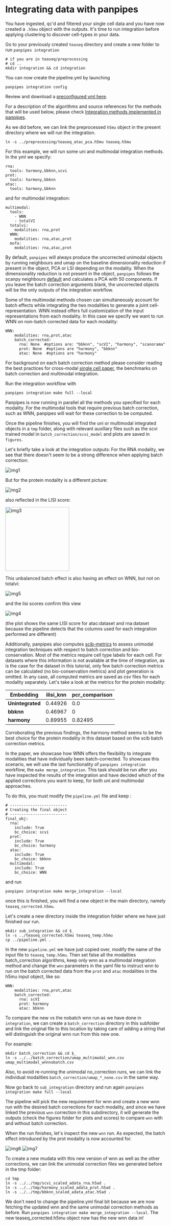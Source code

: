 # Integrating data with panpipes

You have ingested, qc'd and filtered your single cell data and you have now created a `.h5mu` object with the outputs.
It's time to run integration before applying clustering to discover cell-types in your data.

Go to your previously created `teaseq` directory and create a new folder to run `panpipes integration`

```
# if you are in teaseq/preprocessing
# cd ..
mkdir integration && cd integration
```
You can now create the pipeline.yml by launching 

```
panpipes integration config
```

Review and download a [preconfigured yml here](pipeline_yml.md).



For a description of the algorithms and source references for the methods that will be used below, please check [Integration methods implemented in panpipes](https://github.com/DendrouLab/panpipes/blob/docs_g/docs/usage/integration_methods.md).



As we did before, we can link the preprocessed `h5mu` object in the present directory where we will run the integration.

```
ln -s ../preprocessing/teaseq_atac_pca.h5mu teaseq.h5mu
```

For this example, we will run some uni and multimodal integration methods. 
In the yml we specify:

```
rna:
  tools: harmony,bbknn,scvi
prot:
  tools: harmony,bbknn
atac: 
  tools: harmony,bbknn
```

and for multimodal integration:
```
multimodal:
  tools:
    - WNN
    - totalVI
  totalvi:
    modalities: rna,prot
  WNN: 
    modalities: rna,atac,prot 
  mofa: 
    modalities: rna,atac,prot

```
By default, `panpipes` will always produce the uncorrected unimodal objects by running neighbours and umap on the baseline dimensionality reduction if present in the object, PCA or LSI depending on the modality. 
When the dimensionality reduction is not present in the object, `panpipes` follows the scanpy neighbours [default](https://github.com/scverse/scanpy/blob/master/scanpy/tools/_utils.py#L28) and calculates a PCA with 50 components. 
If you leave the batch correction arguments blank, the uncorrected objects will be the only outputs of the integration workflow.

Some of the multimodal methods chosen can simultaneously account for batch effects while integrating the two modalities to generate a joint cell-representation. WNN instead offers full customization of the input representations from each modality. In this case we specify we want to run WNN on non-batch corrected data for each modality:

```
WNN:
    modalities: rna,prot,atac 
    batch_corrected:
      rna: None  #options are: "bbknn", "scVI", "harmony", "scanorama"
      prot: None  #options are "harmony", "bbknn"
      atac: None  #options are "harmony"
```

For background on each batch correction method please consider reading the best practices for cross-modal [single cell paper](https://github.com/scverse/scanpy/blob/master/scanpy/tools/_utils.py#L28), the benchmarks on batch correction and multimodal integration.

Run the integration workflow with 

```
panpipes integration make full --local
```

Panpipes is now running in parallel all the methods you specified for each modality. For the multimodal tools that require previous batch correction, such as WNN, panpipes will wait for these correction to be computed.

Once the pipeline finishes, you will find the uni or multimodal integrated objects in a `tmp` folder, along with relevant auxillary files such as the scvi trained model in `batch_correction/scvi_model` and plots are saved in `figures`.

Let's briefly take a look at the integration outputs:
For the RNA modality, we see that there doesn't seem to be a strong difference when applying batch correction:

<img src="https://github.com/DendrouLab/panpipes-tutorials/blob/main/docs/uni_multi_integration/figures/rna/umap_method_rna:dataset.png?raw=true" alt="img1" >

But for the protein modality is a different picture:

<img src="https://github.com/DendrouLab/panpipes-tutorials/blob/main/docs/uni_multi_integration/figures/prot/umap_method_prot:orig.ident.png?raw=true" alt="img2" >

also reflected in the LISI score:

<img src="https://github.com/DendrouLab/panpipes-tutorials/blob/main/docs/uni_multi_integration/figures/prot/LISI_scores.png?raw=true" alt="img3" height = 200>

This unbalanced batch effect is also having an effect on WNN, but not on totalvi:

<img src="https://github.com/DendrouLab/panpipes-tutorials/blob/main/docs/uni_multi_integration/figures/multimodal/umap_method_atac:dataset.png?raw=true" alt="img5">

and the lisi scores confirm this view

<img src="https://github.com/DendrouLab/panpipes-tutorials/blob/main/docs/uni_multi_integration/figures/multimodal/LISI_scores.png?raw=true" alt="img4">

(the plot shows the same LISI score for atac:dataset and rna:dataset because the pipeline detects that the columns used for each integration performed are different)

Additionally, panpipes also computes [scib-metrics](https://scib-metrics.readthedocs.io/en/latest/index.html) to assess unimodal integration techniques with respect to batch correction and bio-conservation.
Most of the metrics require cell type labels for each cell.
For datasets where this information is not available at the time of integration, as is the case for the dataset in this tutorial, only few batch correction metrics can be calculated (no bio-conservation metrics) and plot generation is omitted.
In any case, all computed metrics are saved as csv files for each modality separately.
Let's take a look at the metrics for the protein modality:

| **Embedding**    | **ilisi_knn**   | **pcr_comparison**   |
|------------------|-----------------|----------------------|
| **Unintegrated** | 0.44926         | 0.0                  |
| **bbknn**        | 0.46967         | 0                    |
| **harmony**      | 0.89955         | 0.82495              |

Corroborating the previous findings, the harmony method seems to be the best choice for the protein modality in this dataset based on the scib batch correction metrics.


In the paper, we showcase how WNN offers the flexibility to integrate modalities that have individually been batch-corrected.
To showcase this scenario, we will use the last functionality of `panpipes integration` workflow, the `make merge_integration`. This task should be run after you have inspected the results of the integration and have decided which of the applied corrections you want to keep, for both uni and multimodal approaches.

To do this, you must modify the `pipeline.yml` file and keep :

```
# -------------------------
# Creating the final object
# -------------------------
final_obj:
  rna:
    include: True
    bc_choice: scvi
  prot:
    include: True
    bc_choice: harmony
  atac:
    include: True
    bc_choice: bbknn
  multimodal:
    include: True
    bc_choice: WNN
```
and run 

```
panpipes integration make merge_integration --local
```

once this is finished, you will find a new object in the main directory, namely `teaseq_corrected.h5mu`.

Let's create a new directory inside the integration folder where we have just finished our run.

```
mkdir sub_integration && cd $_
ln -s ../teaseq_corrected.h5mu teaseq_temp.h5mu
cp ../pipeline.yml .
```

In the new `pipeline.yml` we have just copied over, modify the name of the input file to `teaseq_temp.h5mu`. 
Then set false all the modalities batch_correction algorithms, keep only wnn as a multimodal integration method and change the `wnn` parameters in the yaml file to instruct wnn to run on the batch corrected data from the `prot` and `atac` modalities in the h5mu input object, like so:

```
WNN:
    modalities: rna,prot,atac 
    batch_corrected:
      rna: scVI
      prot: harmony
      atac: bbknn
```


To compare the new vs the nobatch wnn run as we have done in `integration`, we can create a `batch_correction` directory in this subfolder and link the original file to this location by taking care of adding a string that will distinguish the original wnn run from this new one.

For example: 


```
mkdir batch_correction && cd $_
ln -s ../../batch_correction/umap_multimodal_wnn.csv umap_multimodal_wnnnobatch.csv
```

Also, to avoid re-running the unimodal no_correction runs, we can link the individual modalities `batch_correction/umap_*_none.csv` in the same way.

Now go back to `sub_integration` directory and run again `panpipes integration make full --local`

The pipeline will pick the new requirement for wnn and create a new wnn run with the desired batch corrections for each modality, and since we have linked the previous `wnn` correction in this subdirectory, it will generate the outputs (check the figures folder for plots and scores) to compare `wnn` with and without batch correction.

When the run finishes, let's inspect the new `wnn` run. As expected, the batch effect introduced by the prot modality is now accounted for.


<img src="https://github.com/DendrouLab/panpipes-tutorials/blob/main/docs/uni_multi_integration/sub_int_figures/umap_method_rna:dataset.png?raw=true" alt="img6">


<img src="https://github.com/DendrouLab/panpipes-tutorials/blob/main/docs/uni_multi_integration/sub_int_figures/LISI_scores.png?raw=true" alt="img7">


To create a new mudata with this new version of wnn as well as the other corrections, we can link the unimodal correction files we generated before in the tmp folder:


```
cd tmp
ln -s ../../tmp/scvi_scaled_adata_rna.h5ad .
ln -s ../../tmp/harmony_scaled_adata_prot.h5ad .
ln -s ../../tmp/bbknn_scaled_adata_atac.h5ad .
```

We don't need to change the pipeline.yml final bit because we are now fetching the updated wnn and the same unimodal correction methods as before. 
Run `panpipes integration make merge_integration --local`. The new teaseq_corrected.h5mu object now has the new wnn data in! 
